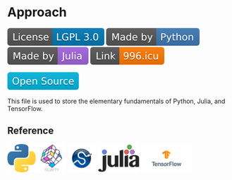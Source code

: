 # Approach

[![LGPL 3.0 License](https://github.com/ConAntares/About/blob/master/Attachments/LicenseLGPL3.0.svg)](https://www.gnu.org/licenses/lgpl-3.0)
[![Made by Python](https://github.com/ConAntares/About/blob/master/Attachments/MadebyPython.svg)](https://www.python.org/)
[![Made by Julia](https://github.com/ConAntares/About/blob/master/Attachments/MadebyJulia.svg)](https://julialang.org/)
[![Anti 996](https://github.com/ConAntares/About/blob/master/Attachments/LinkNPL.svg)](https://996.icu)

![Open Source](https://github.com/ConAntares/About/blob/master/Attachments/OpenSource.svg)

This file is used to store the elementary fundamentals of Python, Julia, and TensorFlow.

## Reference

[<img src="Logo/Python.png" height="64">](https://docs.python.org/3/)
[<img src="Logo/Numpy.png" height="64">](https://docs.scipy.org/doc/numpy/)
[<img src="Logo/Scipy.png" height="64">](https://docs.scipy.org/doc/scipy/)
[<img src="Logo/Julia.png" height="64">](https://docs.julialang.org/en/v1/)
[<img src="Logo/TensorFlow.png" height="64">](https://www.tensorflow.org/tutorials/)